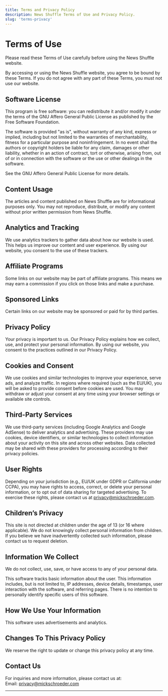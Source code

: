 ```yaml
---
title: Terms and Privacy Policy
description: News Shuffle Terms of Use and Privacy Policy.
slug: 'terms-privacy'
---
```


# Terms of Use

Please read these Terms of Use carefully before using the News Shuffle website.

By accessing or using the News Shuffle website, you agree to be bound by these Terms. If you do not agree with any part of these Terms, you must not use our website.

## Software License

This program is free software: you can redistribute it and/or modify
it under the terms of the GNU Affero General Public License as
published by the Free Software Foundation.

The software is provided "as is", without warranty of any kind, express or implied, including but not limited to the warranties of merchantability, fitness for a particular purpose and noninfringement. In no event shall the authors or copyright holders be liable for any claim, damages or other liability, whether in an action of contract, tort or otherwise, arising from, out of or in connection with the software or the use or other dealings in the software.

See the GNU Affero General Public License for more details.

## Content Usage

The articles and content published on News Shuffle are for informational purposes only. You may not reproduce, distribute, or modify any content without prior written permission from News Shuffle.

## Analytics and Tracking

We use analytics trackers to gather data about how our website is used. This helps us improve our content and user experience. By using our website, you consent to the use of these trackers.

## Affiliate Programs

Some links on our website may be part of affiliate programs. This means we may earn a commission if you click on those links and make a purchase.

## Sponsored Links

Certain links on our website may be sponsored or paid for by third parties.

## Privacy Policy

Your privacy is important to us. Our Privacy Policy explains how we collect, use, and protect your personal information. By using our website, you consent to the practices outlined in our Privacy Policy.

## Cookies and Consent

We use cookies and similar technologies to improve your experience, serve ads, and analyze traffic. In regions where required (such as the EU/UK), you will be asked to provide consent before cookies are used. You may withdraw or adjust your consent at any time using your browser settings or available site controls.

## Third-Party Services

We use third-party services (including Google Analytics and Google AdSense) to deliver analytics and advertising. These providers may use cookies, device identifiers, or similar technologies to collect information about your activity on this site and across other websites. Data collected may be shared with these providers for processing according to their privacy policies.

## User Rights

Depending on your jurisdiction (e.g., EU/UK under GDPR or California under CCPA), you may have rights to access, correct, or delete your personal information, or to opt out of data sharing for targeted advertising. To exercise these rights, please contact us at [privacy@mickschroeder.com](mailto:privacy@mickschroeder.com).

## Children’s Privacy

This site is not directed at children under the age of 13 (or 16 where applicable). We do not knowingly collect personal information from children. If you believe we have inadvertently collected such information, please contact us to request deletion.

## Information We Collect

We do not collect, use, save, or have access to any of your personal data.

This software tracks basic information about the user. This information includes, but is not limited to, IP addresses, device details, timestamps, user interaction with the software, and referring pages. There is no intention to personally identify specific users of this software.

## How We Use Your Information

This software uses advertisements and analytics.

## Changes To This Privacy Policy

We reserve the right to update or change this privacy policy at any time.

## Contact Us

For inquiries and more information, please contact us at:  
Email: [privacy@mickschroeder.com](mailto:privacy@mickschroeder.com)

---
